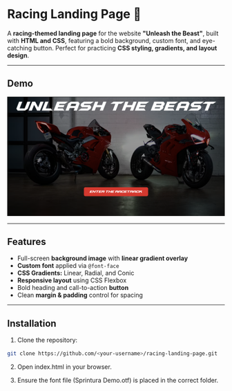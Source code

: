 # Racing Landing Page 🏁

A **racing-themed landing page** for the website **"Unleash the Beast"**, built with **HTML and CSS**, featuring a bold background, custom font, and eye-catching button. Perfect for practicing **CSS styling, gradients, and layout design**.

---

## Demo

![Landing Page Screenshot](screenshot.png)

---

## Features

- Full-screen **background image** with **linear gradient overlay**  
- **Custom font** applied via `@font-face`  
- **CSS Gradients:** Linear, Radial, and Conic  
- **Responsive layout** using CSS Flexbox  
- Bold heading and call-to-action **button**  
- Clean **margin & padding** control for spacing  

---

## Installation

1. Clone the repository:  
```bash
git clone https://github.com/<your-username>/racing-landing-page.git
```

2. Open index.html in your browser.

3. Ensure the font file (Sprintura Demo.otf) is placed in the correct folder.

